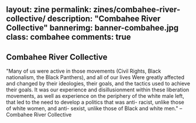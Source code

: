 layout: zine
permalink: zines/combahee-river-collective/
description: "Combahee River Collective"
bannerimg: banner-combahee.jpg
class: combahee
comments: true
---

<h2>Combahee River Collective</h2>

"Many of us were active in those movements (Civil Rights, Black nationalism, the Black Panthers), and all of our lives Were greatly affected and changed by their ideologies, their goals, and the tactics used to achieve their goals. It was our experience and disillusionment within these liberation movements, as well as experience on the periphery of the white male left, that led to the need to develop a politics that was anti- racist, unlike those of white women, and anti- sexist, unlike those of Black and white men."
–Combahee River Collective